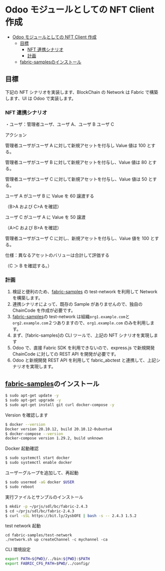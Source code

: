 # Odoo モジュールとしての NFT Client 作成

- [Odoo モジュールとしての NFT Client 作成](#odoo-モジュールとしての-nft-client-作成)
  - [目標](#目標)
    - [NFT 連携シナリオ](#nft-連携シナリオ)
    - [計画](#計画)
  - [fabric-samplesのインストール](#fabric-samplesのインストール)

## 目標

下記の NFT シナリオを実装します、BlockChain の Network は Fabric で構築します、UI は Odoo で実装します。

### NFT 連携シナリオ

・ユーザ：管理者ユーザ、ユーザ A、ユーザ B ユーザ C

アクション

管理者ユーザがユーザ A に対して新規アセットを付与し Value 値は 100 とする。

管理者ユーザがユーザ B に対して新規アセットを付与し、Value 値は 80 とする。

管理者ユーザがユーザ C に対して新規アセットを付与し、Value 値は 50 とする。

ユーザ A がユーザ B に Value を 60 譲渡する

（B>A および C>A を確認）

ユーザ C がユーザ A に Value を 50 譲渡

（A>C および B>A を確認）

管理者ユーザがユーザ C に対し、新規アセットを付与し、Value 値を 100 とする。

仕様：異なるアセットのバリューは合計して評価する

（C ＞ B を確認する。）

### 計画

1. 検証と便利のため、[fabric-samples](https://github.com/hyperledger/fabric-samples) の test-network を利用して Network を構築します。
2. 連携シナリオによって、既存の Sample がありませんので、独自の ChainCode を作成が必要です。
3. [fabric-samples](https://github.com/hyperledger/fabric-samples)の test-network は組織`org1.example.com`と`org2.example.com`２つありますので、`org1.example.com` のみを利用します。
4. まず、[fabric-samples]の CLI ツールで、上記の NFT シナリオを実現します
5. Odoo で、直接 Fabric SDK を利用できないので、express.js で新規開発 ChainCode に対しての REST API を開発が必要です。
6. Odoo と新規開発 REST API を利用して fabric_abctest と連携して、上記シナリオを実現します。

## [fabric-samples](https://github.com/hyperledger/fabric-samples)のインストール

```sh
$ sudo apt-get update -y
$ sudo apt-get upgrade -y
$ sudo apt-get install git curl docker-compose -y
```

Version を確認します

```sh
$ docker --version
Docker version 20.10.12, build 20.10.12-0ubuntu4
$ docker-compose --version
docker-compose version 1.29.2, build unknown
```

Docker 起動確認

```sh
$ sudo systemctl start docker
$ sudo systemctl enable docker
```

ユーザーグループを追加して、再起動

```sh
$ sudo usermod -aG docker $USER
$ sudo reboot
```

実行ファイルとサンプルのインストール

```sh
$ mkdir -p ~/prjs/sdl/bc/fabric-2.4.3
$ cd ~/prjs/sdl/bc/fabric-2.4.3
$ curl -sSL https://bit.ly/2ysbOFE | bash -s -- 2.4.3 1.5.2
```

test network 起動

```
cd fabric-samples/test-network
./network.sh up createChannel -c mychannel -ca
```

CLI 環境設定

```sh
export PATH=${PWD}/../bin:${PWD}:$PATH
export FABRIC_CFG_PATH=$PWD/../config/
```
